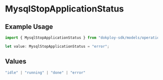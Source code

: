 # MysqlStopApplicationStatus

## Example Usage

```typescript
import { MysqlStopApplicationStatus } from "dokploy-sdk/models/operations";

let value: MysqlStopApplicationStatus = "error";
```

## Values

```typescript
"idle" | "running" | "done" | "error"
```